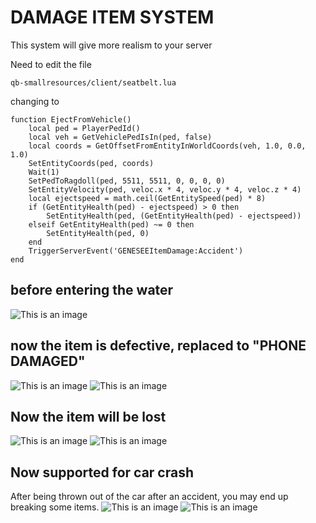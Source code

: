 # DAMAGE ITEM SYSTEM

This system will give more realism to your server

Need to edit the file

```
qb-smallresources/client/seatbelt.lua
```
changing to

```
function EjectFromVehicle()
    local ped = PlayerPedId()
    local veh = GetVehiclePedIsIn(ped, false)
    local coords = GetOffsetFromEntityInWorldCoords(veh, 1.0, 0.0, 1.0)
    SetEntityCoords(ped, coords)
    Wait(1)
    SetPedToRagdoll(ped, 5511, 5511, 0, 0, 0, 0)
    SetEntityVelocity(ped, veloc.x * 4, veloc.y * 4, veloc.z * 4)
    local ejectspeed = math.ceil(GetEntitySpeed(ped) * 8)
    if (GetEntityHealth(ped) - ejectspeed) > 0 then
        SetEntityHealth(ped, (GetEntityHealth(ped) - ejectspeed))
    elseif GetEntityHealth(ped) ~= 0 then
        SetEntityHealth(ped, 0)
    end
    TriggerServerEvent('GENESEEItemDamage:Accident')
end
```

## before entering the water
![This is an image](https://i.imgur.com/Qr8OGl8.png)

## now the item is defective, replaced to "PHONE DAMAGED"
![This is an image](https://i.imgur.com/teZoAqc.png)
![This is an image](https://i.imgur.com/rBEGHL4.png)

## Now the item will be lost
![This is an image](https://i.imgur.com/TVn1aOZ.png)
![This is an image](https://i.imgur.com/4QG6H3O.png)

## Now supported for car crash
After being thrown out of the car after an accident, you may end up breaking some items.
![This is an image](https://i.imgur.com/z9KdKRq.png)
![This is an image](https://i.imgur.com/VjzIglV.png)